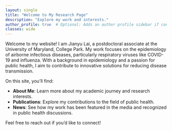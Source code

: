 ```yaml
---
layout: single
title: "Welcome to My Research Page"
description: "Explore my work and interests."
author_profile: true  # Optional: Adds an author profile sidebar if configured.
classes: wide
---
```


Welcome to my website! I am Jianyu Lai, a postdoctoral associate at the University of Maryland, College Park. My work focuses on the epidemiology of airborne infectious diseases, particularly respiratory viruses like COVID-19 and influenza. With a background in epidemiology and a passion for public health, I aim to contribute to innovative solutions for reducing disease transmission.

On this site, you’ll find:
- **About Me**: Learn more about my academic journey and research interests.  
- **Publications**: Explore my contributions to the field of public health.  
- **News**: See how my work has been featured in the media and recognized in public health discussions.   

Feel free to reach out if you’d like to connect!

